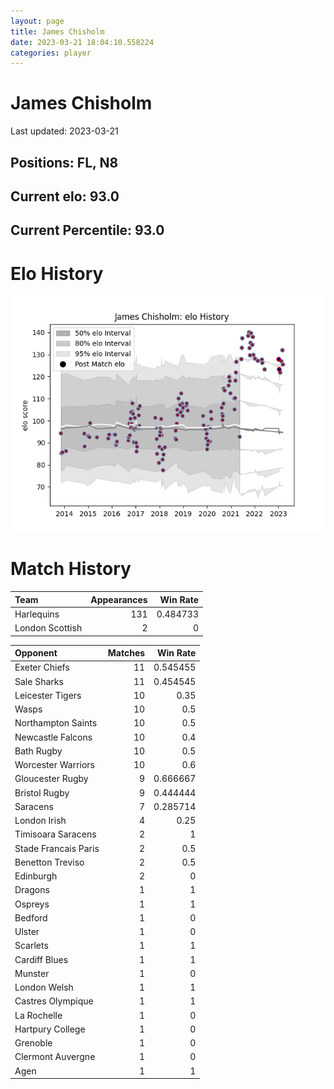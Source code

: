 ```yaml
---  
layout: page  
title: James Chisholm  
date: 2023-03-21 18:04:10.558224  
categories: player  
---
```

# James Chisholm


Last updated: 2023-03-21
## Positions: FL, N8

## Current elo: 93.0

## Current Percentile: 93.0

# Elo History


![elo history](history_JamesChisholm.png)
# Match History


| Team            |   Appearances |   Win Rate |
|:----------------|--------------:|-----------:|
| Harlequins      |           131 |   0.484733 |
| London Scottish |             2 |   0        |

| Opponent             |   Matches |   Win Rate |
|:---------------------|----------:|-----------:|
| Exeter Chiefs        |        11 |   0.545455 |
| Sale Sharks          |        11 |   0.454545 |
| Leicester Tigers     |        10 |   0.35     |
| Wasps                |        10 |   0.5      |
| Northampton Saints   |        10 |   0.5      |
| Newcastle Falcons    |        10 |   0.4      |
| Bath Rugby           |        10 |   0.5      |
| Worcester Warriors   |        10 |   0.6      |
| Gloucester Rugby     |         9 |   0.666667 |
| Bristol Rugby        |         9 |   0.444444 |
| Saracens             |         7 |   0.285714 |
| London Irish         |         4 |   0.25     |
| Timisoara Saracens   |         2 |   1        |
| Stade Francais Paris |         2 |   0.5      |
| Benetton Treviso     |         2 |   0.5      |
| Edinburgh            |         2 |   0        |
| Dragons              |         1 |   1        |
| Ospreys              |         1 |   1        |
| Bedford              |         1 |   0        |
| Ulster               |         1 |   0        |
| Scarlets             |         1 |   1        |
| Cardiff Blues        |         1 |   1        |
| Munster              |         1 |   0        |
| London Welsh         |         1 |   1        |
| Castres Olympique    |         1 |   1        |
| La Rochelle          |         1 |   0        |
| Hartpury College     |         1 |   0        |
| Grenoble             |         1 |   0        |
| Clermont Auvergne    |         1 |   0        |
| Agen                 |         1 |   1        |